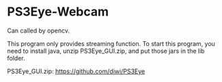 # PS3Eye-Webcam
Can called by opencv.

This program only provides streaming function. To start this program, you need to install java, unzip PS3Eye_GUI.zip, and put those jars in the lib folder. 

PS3Eye_GUI.zip: https://github.com/diwi/PS3Eye
